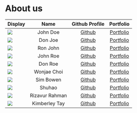 # About us

Display | Name | Github Profile | Portfolio 
--------|:----:|:--------------:|:---------:
![](https://via.placeholder.com/100.png?text=Photo) | John Doe | [Github](https://github.com/) | [Portfolio](docs/team/johndoe.md)
![](https://via.placeholder.com/100.png?text=Photo) | Don Joe | [Github](https://github.com/) | [Portfolio](docs/team/johndoe.md)
![](https://via.placeholder.com/100.png?text=Photo) | Ron John | [Github](https://github.com/) | [Portfolio](docs/team/johndoe.md)
![](https://via.placeholder.com/100.png?text=Photo) | John Roe | [Github](https://github.com/) | [Portfolio](docs/team/johndoe.md)
![](https://via.placeholder.com/100.png?text=Photo) | Don Roe | [Github](https://github.com/) | [Portfolio](docs/team/johndoe.md)
![](https://via.placeholder.com/100.png?text=Photo) | Wonjae Choi | [Github](https://github.com/) | [Portfolio](docs/team/johndoe.md)
![](https://via.placeholder.com/100.png?text=Photo) | Sim Bowen | [Github](https://github.com/SimBowen) | [Portfolio](docs/team/johndoe.md)
![](https://via.placeholder.com/100.png?text=Photo) | Shuhao | [Github](https://github.com/) | [Portfolio](docs/team/johndoe.md)
![](https://via.placeholder.com/100.png?text=Photo) | Rizavur Rahman | [Github](https://github.com/) | [Portfolio](docs/team/johndoe.md)
![](https://via.placeholder.com/100.png?text=Photo) | Kimberley Tay | [Github](https://github.com/KimIdeas8) | [Portfolio](docs/team/johndoe.md)
